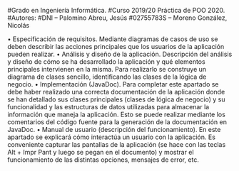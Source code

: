 #Grado en Ingeniería Informática.
#Curso 2019/20 Práctica de POO 2020.
#Autores:
#DNI – Palomino Abreu, Jesús
#02755783S – Moreno González, Nicolás

• Especificación de requisitos. Mediante diagramas de casos de uso se deben describir las acciones principales que los usuarios de la aplicación pueden realizar. 
• Análisis y diseño de la aplicación. Descripción del análisis y diseño de cómo se ha desarrollado la aplicación y qué elementos principales intervienen en la misma. Para realizarlo se construye un diagrama de clases sencillo, identificando las clases de la lógica de negocio.
• Implementación (JavaDoc). Para completar este apartado se debe haber realizado una correcta documentación de la aplicación donde se han detallado sus clases principales (clases de lógica de negocio) y su funcionalidad y las estructuras de datos utilizadas para almacenar la información que maneja la aplicación. Esto se puede realizar mediante los comentarios del código fuente para la generación de la documentación en JavaDoc. 
• Manual de usuario (descripción del funcionamiento). En este apartado se explicará cómo interactúa un usuario con la aplicación. Es conveniente capturar las pantallas de la aplicación (se hace con las teclas Alt + Impr Pant y luego se pegan en el documento) y mostrar el funcionamiento de las distintas opciones, mensajes de error, etc.
